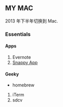 ## MY MAC

2013 年下半年切换到 Mac.



### Essentials


#### Apps


1. Evernote
2. [Snappy App](http://www.snappy-app.com/)



#### Geeky

* homebrew

1. iTerm
2. sdcv
